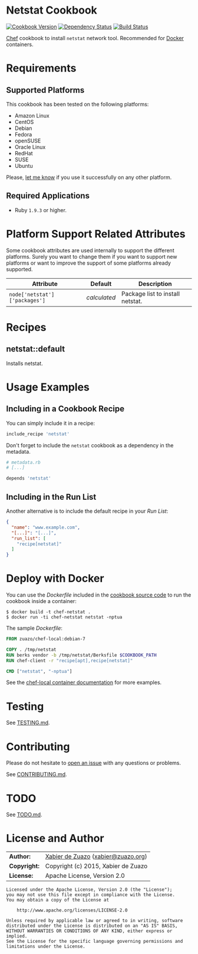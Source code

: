 Netstat Cookbook
================
[![Cookbook Version](https://img.shields.io/cookbook/v/netstat.svg?style=flat)](https://supermarket.chef.io/cookbooks/netstat)
[![Dependency Status](http://img.shields.io/gemnasium/zuazo/netstat-cookbook.svg?style=flat)](https://gemnasium.com/zuazo/netstat-cookbook)
[![Build Status](http://img.shields.io/travis/zuazo/netstat-cookbook.svg?style=flat)](https://travis-ci.org/zuazo/netstat-cookbook)

[Chef](https://www.chef.io/) cookbook to install `netstat` network tool. Recommended for [Docker](https://www.docker.com/) containers.

Requirements
============

## Supported Platforms

This cookbook has been tested on the following platforms:

* Amazon Linux
* CentOS
* Debian
* Fedora
* openSUSE
* Oracle Linux
* RedHat
* SUSE
* Ubuntu

Please, [let me know](https://github.com/zuazo/netstat-cookbook/issues/new?title=I%20have%20used%20it%20successfully%20on%20...) if you use it successfully on any other platform.

## Required Applications

* Ruby `1.9.3` or higher.

Platform Support Related Attributes
===================================

Some cookbook attributes are used internally to support the different platforms. Surely you want to change them if you want to support new platforms or want to improve the support of some platforms already supported.

| Attribute                     | Default       | Description                      |
|-------------------------------|:-------------:|----------------------------------|
| `node['netstat']['packages']` | *calculated*  | Package list to install netstat. |

Recipes
=======

## netstat::default

Installs netstat.

Usage Examples
==============

## Including in a Cookbook Recipe

You can simply include it in a recipe:

```ruby
include_recipe 'netstat'
```

Don't forget to include the `netstat` cookbook as a dependency in the metadata.

```ruby
# metadata.rb
# [...]

depends 'netstat'
```

## Including in the Run List

Another alternative is to include the default recipe in your *Run List*:

```json
{
  "name": "www.example.com",
  "[...]": "[...]",
  "run_list": [
    "recipe[netstat]"
  ]
}
```

Deploy with Docker
==================

You can use the *Dockerfile* included in the [cookbook source code](https://github.com/zuazo/netstat-cookbook) to run the cookbook inside a container:

    $ docker build -t chef-netstat .
    $ docker run -ti chef-netstat netstat -nptua

The sample *Dockerfile*:

```Dockerfile
FROM zuazo/chef-local:debian-7

COPY . /tmp/netstat
RUN berks vendor -b /tmp/netstat/Berksfile $COOKBOOK_PATH
RUN chef-client -r "recipe[apt],recipe[netstat]"

CMD ["netstat", "-nptua"]
```

See the [chef-local container documentation](https://registry.hub.docker.com/u/zuazo/chef-local/) for more examples.

Testing
=======

See [TESTING.md](https://github.com/zuazo/netstat-cookbook/blob/master/TESTING.md).

Contributing
============

Please do not hesitate to [open an issue](https://github.com/zuazo/netstat-cookbook/issues/new) with any questions or problems.

See [CONTRIBUTING.md](https://github.com/zuazo/netstat-cookbook/blob/master/CONTRIBUTING.md).

TODO
====

See [TODO.md](https://github.com/zuazo/netstat-cookbook/blob/master/TODO.md).


License and Author
=====================

|                      |                                          |
|:---------------------|:-----------------------------------------|
| **Author:**          | [Xabier de Zuazo](https://github.com/zuazo) (<xabier@zuazo.org>)
| **Copyright:**       | Copyright (c) 2015, Xabier de Zuazo
| **License:**         | Apache License, Version 2.0

    Licensed under the Apache License, Version 2.0 (the "License");
    you may not use this file except in compliance with the License.
    You may obtain a copy of the License at
    
        http://www.apache.org/licenses/LICENSE-2.0
    
    Unless required by applicable law or agreed to in writing, software
    distributed under the License is distributed on an "AS IS" BASIS,
    WITHOUT WARRANTIES OR CONDITIONS OF ANY KIND, either express or implied.
    See the License for the specific language governing permissions and
    limitations under the License.
